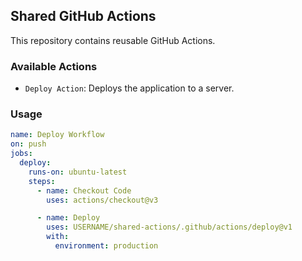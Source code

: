 ## Shared GitHub Actions

This repository contains reusable GitHub Actions.

### Available Actions
- `Deploy Action`: Deploys the application to a server.

### Usage

```yaml
name: Deploy Workflow
on: push
jobs:
  deploy:
    runs-on: ubuntu-latest
    steps:
      - name: Checkout Code
        uses: actions/checkout@v3

      - name: Deploy
        uses: USERNAME/shared-actions/.github/actions/deploy@v1
        with:
          environment: production
